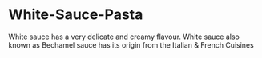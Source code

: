 # White-Sauce-Pasta
White sauce has a very delicate and creamy flavour.
White sauce also known as Bechamel sauce has its origin from the Italian & French Cuisines
